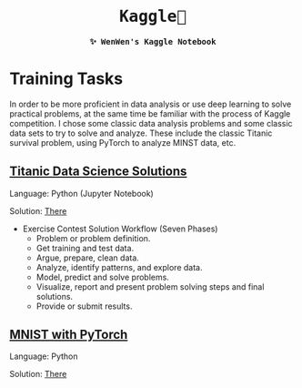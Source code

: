 <h1 align = 'center'><samp> Kaggle🥀 <samp></h1>

<h4 align="center"><samp> ✨ WenWen's Kaggle Notebook </samp></h4>

# Training Tasks

In order to be more proficient in data analysis or use deep learning to solve practical problems, at the same time be familiar with the process of Kaggle competition. I chose some classic data analysis problems and some classic data sets to try to solve and analyze. These include the classic Titanic survival problem, using PyTorch to analyze MINST data, etc.

## [Titanic Data Science Solutions](https://www.kaggle.com/code/startupsci/titanic-data-science-solutions/notebook)

Language: Python (Jupyter Notebook)

Solution: [There](Titanic)

* Exercise Contest Solution Workflow (Seven Phases)
  * Problem or problem definition.
  * Get training and test data.
  * Argue, prepare, clean data.
  * Analyze, identify patterns, and explore data.
  * Model, predict and solve problems.
  * Visualize, report and present problem solving steps and final solutions.
  * Provide or submit results.


## [MNIST with PyTorch](https://www.kaggle.com/code/josephvm/mnist-with-pytorch)

Language: Python

Solution: [There](MNIST)
